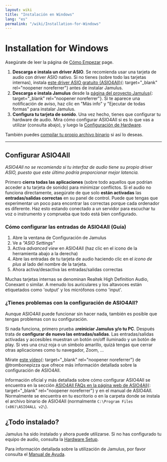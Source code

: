 ```yaml
---
layout: wiki
title: "Instalación en Windows"
lang: "es"
permalink: "/wiki/Installation-for-Windows"
---
```


# Installation for Windows
Asegúrate de leer la página de [Cómo Empezar](Getting-Started) page.
1. **Descarga e instala un driver ASIO**. Se recomienda usar una tarjeta de audio con driver ASIO nativo. Si no tienes (sobre todo las tarjetas internas), instala [este driver ASIO gratuito (ASIO4All)](http://www.asio4all.org){: target="_blank" rel="noopener noreferrer"} antes de instalar Jamulus.
1. **Descarga e instala Jamulus** desde la [página del proyecto Jamulus](https://sourceforge.net/projects/llcon/files/latest/download){: target="_blank" rel="noopener noreferrer"}. Si te aparece una notificación de aviso, haz clic en "Más info" y "Ejecutar de todas formas" para instalar Jamulus.
1. **Configura tu tarjeta de sonido**. Una vez hecho, tienes que configurar tu hardware de audio. Mira cómo configurar ASIO4All si es lo que vas a utilizar (consulta abajo), y luego la [Configuración de Hardware](Hardware-Setup).

También puedes [compilar tu propio archivo binario](Compiling) si así lo deseas.

***

## Configurar ASIO4All
*ASIO4All no se recomienda si tu interfaz de audio tiene su propio driver ASIO, puesto que este último podría proporcionar mejor latencia.*

Primero **cierra todas las aplicaciones** (sobre todo aquellos que podrían acceder a tu tarjeta de sonido) para minimizar conflictos. Si el audio no funciona directamente, asegúrate de que solo **están activadas** las **entradas/salidas correctas** en su panel de control.
Puede que tengas que experimentar un poco para encontrar las correctas porque cada ordenador es diferente. Haz esto estando conectado a un servidor para escuchar tu voz o instrumento y comprueba que todo está bien configurado.

### Cómo configurar las entradas de ASIO4All (Guía)

1. Abre la ventana de Configuración de Jamulus
1. Ve a _"ASIO Settings"_
1. Activa _advanced view_ en ASIO4All (haz clic en el icono de la herramienta abajo a la derecha)
1. Abre las entradas de tu tarjeta de audio haciendo clic en el _icono de plus_ al lado del nombre de la tarjeta.
1. Ahora activa/desactiva las entradas/salidas correctas

Muchas tarjetas internas se denominan Realtek High Definition Audio, Conexant o similar.
A menudo los auriculares y los altavoces están etiquetados como 'output' y los micrófonos como 'input'.

### ¿Tienes problemas con la configuración de ASIO4All?

Aunque ASIO4All puede funcionar sin hacer nada, también es posible que tengas problemas con su configuración.

Si nada funciona, primero prueba a**reiniciar Jamulus y/o tu PC**.
Después trata de **configurar de nuevo las entradas/salidas**. Las entradas/salidas activadas y accesibles muestran un botón on/off iluminado y un botón de play. Si ves una cruz roja o un símbolo amarillo, quizá tengas que cerrar otras aplicaciones como tu navegador, Zoom, ...

Mírate [este vídeo](https://youtu.be/_GzOsitVgLI){: target="_blank" rel="noopener noreferrer"} de @trombonepizza que ofrece más información detallada sobre la configuración de ASIO4All.

Información oficial y más detallada sobre cómo configurar ASIO4All se encuentra en la sección [ASIO4All FAQs en la página web de ASIO4All](http://www.asio4all.org/faq.html){: target="_blank" rel="noopener noreferrer"} y en el manual de ASIO4All. Normalmente se encuentra en tu escritorio o en la carpeta donde se instala el archivo binario de ASIO4All (normalmente `C:\Program Files (x86)\ASIO4ALL v2\`).

## ¿Todo instalado?
Jamulus ha sido instalado y ahora puede utilizarse. Si no has configurado tu equipo de audio, consulta la [Hardware Setup](Hardware-Setup).

Para información detallada sobre la utilización de Jamulus, por favor consulta el [Manual de Ayuda](https://github.com/corrados/jamulus/blob/master/src/res/homepage/manual.md).
